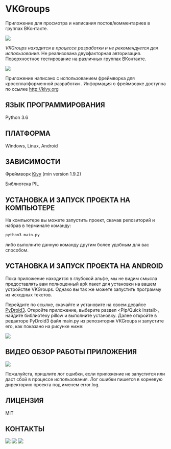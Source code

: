 VKGroups
========

Приложение для просмотра и написания постов/комментариев в группах ВКонтакте.

<img src="https://raw.githubusercontent.com/HeaTTheatR/VKGroups/master/data/screenshots/previous_1.jpg" 
align="center"/>

*VKGroups находится в процессе разработки и не рекомендуется для использования.* Не реализована двухфакторная авторизация. Поверхностное тестирование на различных группах ВКонтакте. 

<img src="https://raw.githubusercontent.com/HeaTTheatR/VKGroups/master/data/screenshots/previous_2.jpg" 
align="center"/>

Приложение написано с использованием фреймворка для  кроссплатформенной разработки <Kivy>.
Информация о фреймворке <Kivy> доступна по ссылке http://kivy.org

ЯЗЫК ПРОГРАММИРОВАНИЯ
---------------------
Python 3.6

ПЛАТФОРМА
---------
Windows, Linux, Android

ЗАВИСИМОСТИ
-----------
Фреймворк [Kivy](http://kivy.org/docs/installation/installation.html) (min version 1.9.2)

Библиотека PIL

УСТАНОВКА И ЗАПУСК ПРОЕКТА НА КОМПЬЮТЕРЕ
----------------------------------------
На компьютере вы можете запустить проект, скачав репозиторий и набрав в терминале команду:

```bash
python3 main.py
```
либо выполните данную команду другим более удобным для вас способом.

УСТАНОВКА И ЗАПУСК ПРОЕКТА НА ANDROID
-------------------------------------
Пока приложение находится в глубокой альфе, мы не видим смысла предоставлять вам полноценный apk пакет для установки на вашем устройстве VKGroups.
Однако вы так же можете запустить программу из исходных текстов.

Перейдите по ссылке, скачайте и установите на своем девайсе [PyDroid3](https://play.google.com/store/apps/details?id=ru.iiec.pydroid3). Откройте приложение, выберите раздел <Pip/Quick Install>, найдите библиотеку pillow и выполните установку. Далее откройте в редакторе PyDroid3 файл main.py из репозитория VKGroups и запустите его, как показано на рисунке ниже:

<img src="https://raw.githubusercontent.com/HeaTTheatR/VKGroups/master/data/screenshots/previous_3.jpg" 
align="center"/>

ВИДЕО ОБЗОР РАБОТЫ ПРИЛОЖЕНИЯ
-----------------------------

<a href="https://youtube.com/watch?v=WpgGtYcLogI"><img src="https://raw.githubusercontent.com/HeaTTheatR/VKGroups/master/data/images/presplash.jpg" align="center"></a>

Пожалуйста, пришлите лог ошибки, если приложение не запустится или даст сбой в процессе использования. Лог ошибки пишется в корневую директорию проекта под именем error.log.

ЛИЦЕНЗИЯ
--------
MIT

КОНТАКТЫ
--------
<a href="https://vk.com/kivy_ru"><img src="https://raw.githubusercontent.com/HeaTTheatR/VKGroups/master/data/images/kivy_ru.png"></a> <a href="https://habrahabr.ru/users/heattheatr/topics/"><img src="https://raw.githubusercontent.com/HeaTTheatR/VKGroups/master/data/images/kivy_on_habr.png"></a> <a href="kivydevelopment@gmail.com"><img src="https://raw.githubusercontent.com/HeaTTheatR/VKGroups/master/data/images/gmail_new.png"></a>

